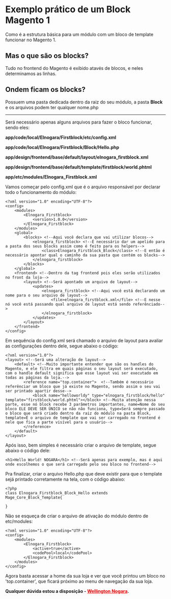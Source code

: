 # Exemplo prático de um Block Magento 1
Como é a estrutura básica para um módulo com um bloco de template funcionar no Magento 1.

<h2>Mas o que são os blocks?</h2>
Tudo no frontend do Magento é exibido atavés de blocos, e neles determinamos as linhas.

<h2>Ondem ficam os blocks?</h2>
Possuem uma pasta dedicada dentro da raiz do seu módulo, a pasta <strong>Block</strong> e os arquivos podem ter qualquer nome.php

---
Será necessário apenas alguns arquivos para fazer o bloco funcionar, sendo eles:

<strong>app/code/local/Elnogara/Firstblock/etc/config.xml

app/code/local/Elnogara/Firstblock/Block/Hello.php

app/design/frontend/base/default/layout/elnogara_firstblock.xml

app/design/frontend/base/default/template/firstblock/world.phtml

app/etc/modules/Elnogara_Firstblock.xml</strong>


Vamos começar pelo config.xml que é o arquivo responsável por declarar todo o funcionamento do módulo:
```
<?xml version="1.0" encoding="UTF-8"?>
<config>
    <modules>
        <Elnogara_Firstblock>
            <version>1.0.0</version>
        </Elnogara_Firstblock>
    </modules>
	<global>
		<blocks> <!--Aqui você declara que vai utilizar blocos-->
      		<elnogara_firstblock> <!--É necessário dar um apelido para a pasta dos seus blocks assim como é feito para os helpers-->
				<class>Elnogara_Firstblock_Block</class> <!--E então é necessário apontar qual o caminho da sua pasta que contém os blocks-->
	 		</elnogara_firstblock>
	    </blocks>
	</global>
    <frontend> <!--Dentro da tag frontend pois eles serão utilizados no front da loja-->
        <layout> <!--Será apontado um arquivo de layout-->
            <updates>
                <elnogara_firstblock> <!--Aqui você está declarando um nome para o seu arquivo de layout-->
                    <file>elnogara_firstblock.xml</file> <!--E nesse nó você está passando qual arquivo de layout está sendo referênciado-->
                </elnogara_firstblock>
            </updates>
        </layout>
    </frontend>
</config>
```

Em sequência do config.xml será chamado o arquivo de layout para avaliar as configurações dentro dele, segue abaixo o código:
```
<?xml version="1.0"?>
<layout> <!--Será uma alteração de layout-->
    <default> <!--Muito importante entender que são os handles do Magento, e ele filtra em quais páginas o seu layout será executado, com o handle default significa que esse layout vai ser executado em todas as páginas da loja.-->
        <reference name="top.container">  <!--Também é necessário referênciar um bloco que já existe no Magento, sendo assim o seu vai ser printado apartir desse-->
            <block name="helloworldy" type="elnogara_firstblock/hello" template="firstblock/world.phtml"></block> <!--Muita atenção nessa parte, esse nó block recebe 3 parâmetros importantes, name=Nome do seu bloco ELE DEVE SER ÚNICO se não não funciona, type=Será sempre passado o bloco que será criado dentro da raiz do módulo na pasta Block, template=É o arquivo de template que vai ser carregado no frontend é nele que fica a parte visível para o usuário-->
        </reference>
    </default>
</layout>
```

Após isso, bem simples é necessário criar o arquivo de template, segue abaixo o código dele:
```
<h1>Hello World! NOGARA</h1> <!--Será apenas para exemplo, mas é aqui onde escolhemos o que será carregado pelo seu bloco no frontend-->
```

Pra finalizar, criar o arquivo Hello.php que deve existir para que o template sejá printado corretamente na tela, com o código abaixo:
```
<?php
class Elnogara_Firstblock_Block_Hello extends Mage_Core_Block_Template{

}
```

Não se esqueça de criar o arquivo de ativação do módulo dentro de etc/modules:
```
<?xml version="1.0" encoding="UTF-8"?>
<config>
	<modules>
		<Elnogara_Firstblock>
			<active>true</active>
			<codePool>local</codePool>
		</Elnogara_Firstblock>
	</modules>
</config>
```

Agora basta acessar a home da sua loja e ver que você printou um bloco no 'top.container', que ficará próximo ao menu de navegação da sua loja.

<strong>Qualquer dúvida estou a disposição - <a href="https://wellingtonnogara.com/" style="color: red;">Wellington Nogara</a>.</strong>

